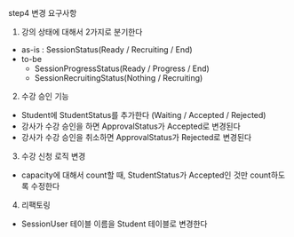 step4 변경 요구사항

1. 강의 상태에 대해서 2가지로 분기한다  
- as-is : SessionStatus(Ready / Recruiting / End)  
- to-be
  - SessionProgressStatus(Ready / Progress / End)
  - SessionRecruitingStatus(Nothing / Recruiting)

2. 수강 승인 기능
- Student에 StudentStatus를 추가한다 (Waiting / Accepted / Rejected)
- 강사가 수강 승인을 하면 ApprovalStatus가 Accepted로 변경된다
- 강사가 수강 승인을 취소하면 ApprovalStatus가 Rejected로 변경된다

3. 수강 신청 로직 변경
- capacity에 대해서 count할 때, StudentStatus가 Accepted인 것만 count하도록 수정한다

4. 리팩토링
- SessionUser 테이블 이름을 Student 테이블로 변경한다